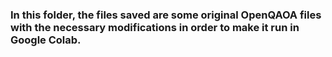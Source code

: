 ### In this folder, the files saved are some original OpenQAOA files with the necessary modifications in order to make it run in Google Colab.
